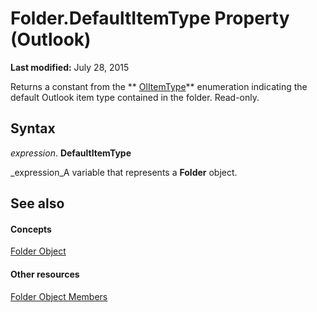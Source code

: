 
# Folder.DefaultItemType Property (Outlook)

 **Last modified:** July 28, 2015

Returns a constant from the  ** [OlItemType](d42959b8-6c91-4d9e-98db-7226780f9995.md)** enumeration indicating the default Outlook item type contained in the folder. Read-only.

## Syntax

 _expression_. **DefaultItemType**

 _expression_A variable that represents a  **Folder** object.


## See also


#### Concepts


 [Folder Object](3cf6cda8-6d70-666e-2643-9d9c5b9cacfc.md)
#### Other resources


 [Folder Object Members](788acd42-377a-1803-7713-50e45086e2d1.md)
